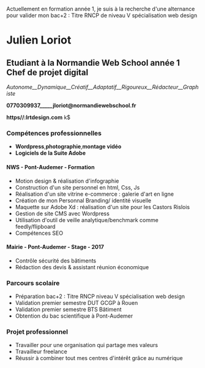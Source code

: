 Actuellement en formation année 1, je suis à la recherche d'une alternance pour valider mon bac+2 : Titre RNCP de niveau V spécialisation web design

# Julien Loriot

## Etudiant à la Normandie Web School année 1 Chef de projet digital

_Autonome__Dynamique__Créatif__Adaptatif__Rigoureux__Rédacteur__Graphiste_

__0770309937_____jloriot@normandiewebschool.fr__

__https//:lrtdesign.com__
k$
### Compétences professionnelles

* __Wordpress__,__photographie__,__montage vidéo__
* __Logiciels de la Suite Adobe__

#### NWS - Pont-Audemer - Formation

* Motion design & réalisation d'infographie
* Construction d'un site personnel en html, Css, Js
* Réalisation d'un site vitrine e-commerce : galerie d'art en ligne
* Création de mon Personnal Branding/ identité visuelle
* Maquette sur Adobe Xd : réalisation d'un site pour les Castors Rislois
* Gestion de site CMS avec Wordpress
* Utilisation d'outil de veille analytique/benchmark comme feedly/flipboard
* Compétences SEO

#### Mairie - Pont-Audemer - Stage - 2017

* Contrôle sécurité des bâtiments
* Rédaction des devis & assistant réunion économique

### Parcours scolaire

* Préparation bac+2 : Titre RNCP niveau V spécialisation web design
* Validation premier semestre DUT GCGP à Rouen
* Validation premier semestre BTS Bâtiment
* Obtention du bac scientifique à Pont-Audemer

### Projet professionnel

* Travailler pour une organisation qui partage mes valeurs
* Travailleur freelance
* Réussir à combiner tout mes centres d'intérêt grâce au numérique
